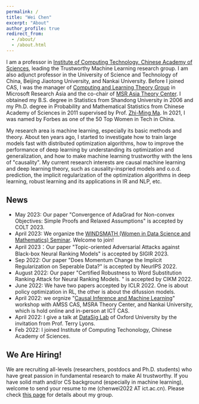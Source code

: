 ```yaml
---
permalink: /
title: "Wei Chen"
excerpt: "About"
author_profile: true
redirect_from: 
  - /about/
  - /about.html
---
```


I am a professor in [Institute of Computing Technology, Chinese Academy of Sciences](http://www.ict.ac.cn/), leading the Trustworthy Machine Learning research group. I am also adjunct professor in the University of Science and Technology of China, Beijing Jiaotong University, and Nankai University. Before I joined CAS, I was the manager of [Computing and Learning Theory Group](https://www.microsoft.com/en-us/research/group/computing-and-learning-theory-group/) in Microsoft Research Asia and the co-chair of [MSR Asia Theory Center](https://www.microsoft.com/en-us/research/lab/microsoft-research-asia/articles/microsoft-research-asia-establishes-theory-center-to-strengthen-theoretical-foundation-of-ai/). I obtained my B.S. degree in Statistics from Shandong University in 2006 and my Ph.D. degree in Probability and Mathematical Statistics from Chinese Academy of Sciences in 2011 supervised by Prof. [Zhi-Ming Ma](http://homepage.amss.ac.cn/research/homePage/8eb59241e2e74d828fb84eec0efadba5/myHomePage.html). In 2021, I was named by Forbes as one of the 50 Top Women in Tech in China. 

My research area is machine learning, especially its basic methods and theory. About ten years ago, I started to investigate how to train large models fast with distributed optimization algorithms, how to improve the performance of deep learning by understanding its optimization and generalization, and how to make machine learning trustworthy with the lens of "causality". My current research interests are causal machine learning and deep learning theory, such as causality-inspried models and o.o.d. prediction, the implicit regularization of the optimization algorithms in deep learning, robust learning and its applications in IR and NLP, etc. 

## News
* May 2023: Our paper "Convergence of AdaGrad for Non-convex Objectives: Simple Proofs and Relaxed Assumptions" is accepted by COLT 2023.
* April 2023: We organize the [WINDSMATH (Women in Data Science and Mathematics) Seminar](https://windsmath-seminar.github.io/). Welcome to join!
* April 2023：Our paper "Topic-oriented Adversarial Attacks against Black-box Neural Ranking Models" is accepted by SIGIR 2023.
* Sep 2022: Our paper "Does Momentum Change the Implicit Regularization on Seperable Data?" is accepted by NeurIPS 2022. 
* August 2022: Our paper "Certified Robustness to Word Substitution Ranking Attack for Neural Ranking Models. " is accepted by CIKM 2022.
* June 2022: We have two papers accepted by ICLR 2022. One is about policy optimization in RL, the other is about the difussion models. 
* April 2022: we orgnize "[Causal Inference and Machine Learning](https://www.microsoft.com/en-us/research/event/2022-causal-inference-and-machine-learning-workshop/)" workshop with AMSS CAS, MSRA Theory Center, and Nankai University, which is hold online and in-person at ICT CAS.
* April 2022: I give a talk at [DataSig Lab](https://www.datasig.ac.uk/presentations) of Oxford University by the invitation from Prof. Terry Lyons.
* Feb 2022: I joined Institute of Computing Techonology, Chinese Academy of Sciences.

## We Are Hiring!

We are recruiting all-levels (researchers, postdocs and Ph.D. students) who have great passion in fundamental research to make AI trustworthy. If you have solid math and/or CS background (especially in machine learning), welcome to send your resume to me (chenwei2022 AT ict.ac.cn). Please check [this page](https://weichen-cas.github.io/Group/) for details about my group.

